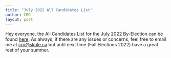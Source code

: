 ```yaml
---
title: "July 2022 All Candidates List"
author: CRO
layout: post
---
```


Hey everyone, the All Candidates List for the July 2022 By-Election can be found <a href="https://drive.google.com/file/d/1lYsf2_1PYTmcxRwL7Uc1Nk4Jf4WLKOf9/view?usp=sharing">here</a>. As always, if there are any issues or concerns, feel free to email me at cro@skule.ca but until next time (Fall Elections 2022) have a great rest of your summer.
